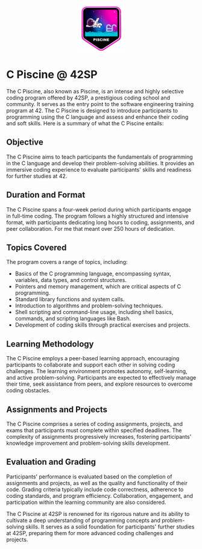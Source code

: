 <p align="center">
  <img src="Tests/Piscine.png" alt="C Piscine Image" width="25%">
</p>

# C Piscine @ 42SP

The C Piscine, also known as Piscine, is an intense and highly selective coding program offered by 42SP, a prestigious coding school and community. It serves as the entry point to the software engineering training program at 42. The C Piscine is designed to introduce participants to programming using the C language and assess and enhance their coding and soft skills. Here is a summary of what the C Piscine entails:

## Objective

The C Piscine aims to teach participants the fundamentals of programming in the C language and develop their problem-solving abilities. It provides an immersive coding experience to evaluate participants' skills and readiness for further studies at 42.

## Duration and Format

The C Piscine spans a four-week period during which participants engage in full-time coding. The program follows a highly structured and intensive format, with participants dedicating long hours to coding, assignments, and peer collaboration. For me that meant over 250 hours of dedication.

## Topics Covered

The program covers a range of topics, including:

- Basics of the C programming language, encompassing syntax, variables, data types, and control structures.
- Pointers and memory management, which are critical aspects of C programming.
- Standard library functions and system calls.
- Introduction to algorithms and problem-solving techniques.
- Shell scripting and command-line usage, including shell basics, commands, and scripting languages like Bash.
- Development of coding skills through practical exercises and projects.

## Learning Methodology

The C Piscine employs a peer-based learning approach, encouraging participants to collaborate and support each other in solving coding challenges. The learning environment promotes autonomy, self-learning, and active problem-solving. Participants are expected to effectively manage their time, seek assistance from peers, and explore resources to overcome coding obstacles.

## Assignments and Projects

The C Piscine comprises a series of coding assignments, projects, and exams that participants must complete within specified deadlines. The complexity of assignments progressively increases, fostering participants' knowledge improvement and problem-solving skills development.

## Evaluation and Grading

Participants' performance is evaluated based on the completion of assignments and projects, as well as the quality and functionality of their code. Grading criteria typically include code correctness, adherence to coding standards, and program efficiency. Collaboration, engagement, and participation within the learning community are also considered.

The C Piscine at 42SP is renowned for its rigorous nature and its ability to cultivate a deep understanding of programming concepts and problem-solving skills. It serves as a solid foundation for participants' further studies at 42SP, preparing them for more advanced coding challenges and projects.
